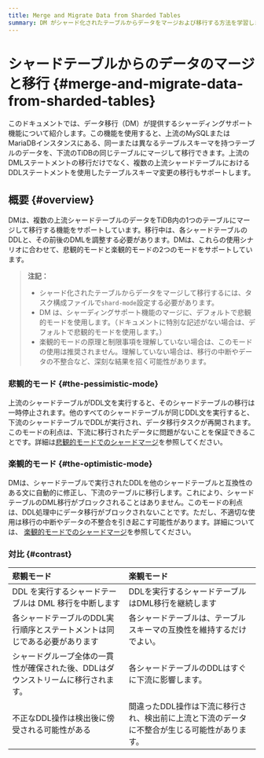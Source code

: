 ```yaml
---
title: Merge and Migrate Data from Sharded Tables
summary: DM がシャード化されたテーブルからデータをマージおよび移行する方法を学習します。
---
```


# シャードテーブルからのデータのマージと移行 {#merge-and-migrate-data-from-sharded-tables}

このドキュメントでは、データ移行（DM）が提供するシャーディングサポート機能について紹介します。この機能を使用すると、上流のMySQLまたはMariaDBインスタンスにある、同一または異なるテーブルスキーマを持つテーブルのデータを、下流のTiDBの同じテーブルにマージして移行できます。上流のDMLステートメントの移行だけでなく、複数の上流シャードテーブルにおけるDDLステートメントを使用したテーブルスキーマ変更の移行もサポートします。

## 概要 {#overview}

DMは、複数の上流シャードテーブルのデータをTiDB内の1つのテーブルにマージして移行する機能をサポートしています。移行中は、各シャードテーブルのDDLと、その前後のDMLを調整する必要があります。DMは、これらの使用シナリオに合わせて、悲観的モードと楽観的モードの2つのモードをサポートしています。

> **注記：**
>
> -   シャード化されたテーブルからデータをマージして移行するには、タスク構成ファイルで`shard-mode`設定する必要があります。
> -   DM は、シャーディングサポート機能のマージに、デフォルトで悲観的モードを使用します。（ドキュメントに特別な記述がない場合は、デフォルトで悲観的モードを使用します。）
> -   楽観的モードの原理と制限事項を理解していない場合は、このモードの使用は推奨されません。理解していない場合は、移行の中断やデータの不整合など、深刻な結果を招く可能性があります。

### 悲観的モード {#the-pessimistic-mode}

上流のシャードテーブルがDDL文を実行すると、そのシャードテーブルの移行は一時停止されます。他のすべてのシャードテーブルが同じDDL文を実行すると、下流のシャードテーブルでDDLが実行され、データ移行タスクが再開されます。このモードの利点は、下流に移行されたデータに問題がないことを保証できることです。詳細は[悲観的モードでのシャードマージ](/dm/feature-shard-merge-pessimistic.md)を参照してください。

### 楽観的モード {#the-optimistic-mode}

DMは、シャードテーブルで実行されたDDLを他のシャードテーブルと互換性のある文に自動的に修正し、下流のテーブルに移行します。これにより、シャードテーブルのDML移行がブロックされることはありません。このモードの利点は、DDL処理中にデータ移行がブロックされないことです。ただし、不適切な使用は移行の中断やデータの不整合を引き起こす可能性があります。詳細については、 [楽観的モードでのシャードマージ](/dm/feature-shard-merge-optimistic.md)を参照してください。

### 対比 {#contrast}

| 悲観モード                                      | 楽観モード                                            |
| :----------------------------------------- | :----------------------------------------------- |
| DDL を実行するシャードテーブルは DML 移行を中断します            | DDLを実行するシャードテーブルはDML移行を継続します                     |
| 各シャードテーブルのDDL実行順序とステートメントは同じである必要があります     | 各シャードテーブルは、テーブルスキーマの互換性を維持するだけでよい。               |
| シャードグループ全体の一貫性が確保された後、DDLはダウンストリームに移行されます。 | 各シャードテーブルのDDLはすぐに下流に影響します。                       |
| 不正なDDL操作は検出後に傍受される可能性がある                   | 間違ったDDL操作は下流に移行され、検出前に上流と下流のデータに不整合が生じる可能性があります。 |
